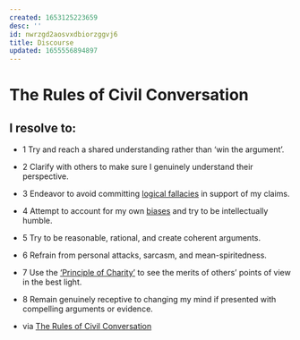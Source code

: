 ```yaml
---
created: 1653125223659
desc: ''
id: nwrzgd2aosvxdbiorzggvj6
title: Discourse
updated: 1655556894897
---
```

   
# The Rules of Civil Conversation   
   
## I resolve to:   
   
   
- 1 Try and reach a shared understanding rather than ‘win the argument’.   
- 2 Clarify with others to make sure I genuinely understand their perspective.   
- 3 Endeavor to avoid committing [logical fallacies](https://yourlogicalfallacyis.com) in support of my claims.   
- 4 Attempt to account for my own [biases](https://yourbias.is) and try to be intellectually humble.   
- 5 Try to be reasonable, rational, and create coherent arguments.   
- 6 Refrain from personal attacks, sarcasm, and mean-spiritedness.   
- 7 Use the [‘Principle of Charity’](https://ethics.org.au/ethics-explainer-the-principle-of-charity/) to see the merits of others’ points of view in the best light.   
- 8 Remain genuinely receptive to changing my mind if presented with compelling arguments or evidence.   
   
   
- via [The Rules of Civil Conversation](https://therulesofcivilconversation.org/)
